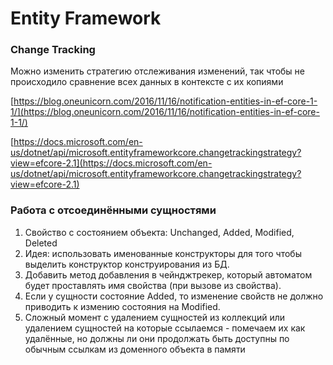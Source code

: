 # Entity Framework

### Change Tracking

Можно изменить стратегию отслеживания изменений, так чтобы не происходило сравнение всех данных в контексте с их копиями

[https://blog.oneunicorn.com/2016/11/16/notification-entities-in-ef-core-1-1/](https://blog.oneunicorn.com/2016/11/16/notification-entities-in-ef-core-1-1/)

[https://docs.microsoft.com/en-us/dotnet/api/microsoft.entityframeworkcore.changetrackingstrategy?view=efcore-2.1](https://docs.microsoft.com/en-us/dotnet/api/microsoft.entityframeworkcore.changetrackingstrategy?view=efcore-2.1)

### Работа с отсоединёнными сущностями

1. Свойство с состоянием объекта: Unchanged, Added, Modified, Deleted
2. Идея: использовать именованные конструкторы для того чтобы выделить конструктор конструирования из БД.
3. Добавить метод добавления в чейнджтрекер, который автоматом будет проставлять имя свойства \(при вызове из свойства\).
4. Если у сущности состояние Added, то изменение свойств не должно приводить к измению состояния на Modified.
5. Сложный момент с удалением сущностей из коллекций или удалением сущностей на которые ссылаемся - помечаем их как удалённые, но должны ли они продолжать быть доступны по обычным ссылкам из доменного объекта в памяти



